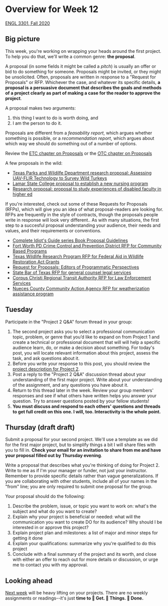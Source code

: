 # Overview for Week 12

[ENGL 3301, Fall 2020](../calendar.html)

## Big picture

This week, you're working on wrapping your heads around the first project. To help you do that, we'll write a common genre: **the proposal**.

A proposal (in some fields it might be called a *pitch*) is usually an offer or bid to do something for someone. Proposals might be invited, or they might be unsolicited. Often, proposals are written in response to a "Request for Proposals" or RFP. Whichever the case, and whatever its specific details, **a proposal is a persuasive document that describes the goals and methods of a project clearly as part of making a case for the reader to approve the project**.

A proposal makes two arguments:
1. this thing I want to do is worth doing, and
2. I am the person to do it.  

Proposals are different from a *feasability report*, which argues whether something is possible, or a *recommendation report*, which argues about which way we should do something out of a number of options.

Review the [ETC chapter on Proposals](https://pressbooks.bccampus.ca/technicalwriting/chapter/proposals/) or the [OTC chapter on Proposals](https://alg.manifoldapp.org/read/open-technical-communication/section/a2dba47a-9aa3-425b-9c59-8901176383d7)


A few proposals in the wild:
- [Texas Parks and Wildilfe Department research proposal: Assessing UAV-FLIR Technology to Survey Wild Turkeys](https://tpwd.texas.gov/huntwild/wild/research/docs/2-Wild-Turkey-RFP.pdf)
- [Lamar State College proposal to establish a new nursing program](https://www.bon.texas.gov/pdfs/board_meetings_pdfs/2015/October/3-2-8-a-PUBLIC.pdf)
- [Research proposal: proposal to study experiences of disabled faculty in higher ed](https://prod-ncte-cdn.azureedge.net/nctefiles/groups/cccc/research-initiative/sampleproposal.pdf)

If you're interested, check out some of these Requests for Proposals (RFPs), which will give you an idea of what proposal-readers are looking for. RFPs are frequently in the style of contracts, though the proposals people write in response will look very different.. As with many situations, the first step to a succesful proposal understanding your audience, their needs and values, and their requirements or conventions.
- [Complete Idiot's Guide series Book Proposal Guidelines](https://www.penguin.com/static/pages/cig/submit.php)
- [Fort Worth PD Crime Control and Prevention District RFP for Community Based Programs](https://www.facebook.com/InsideFWPD/posts/the-crime-control-and-prevention-district-ccpd-fy-2021-community-based-request-f/2647210268649783/)
- [Texas Wildlife Research Program RFP for Federal Aid in Wildlife Restoration Act Grants](https://tpwd.texas.gov/huntwild/wild/research/docs/Pittman-Robertson-RFP-Specs-Guidelines-2019.pdf)
- [Request for Proposals: Editors of Programmatic Perspectives](https://cptsc.org/blog/2020/02/14/request-for-proposals-editors-of-programmatic-perspectives/)
- [State Bar of Texas RFP for general counsel legal services](https://www.texasbar.com/AM/Template.cfm?Section=Meeting_Agendas_and_Minutes&Template=/CM/ContentDisplay.cfm&ContentID=39973)
- [Corpus Christi Regional Transit Authority RFP for Law Enforcement Services](https://www.ccrta.org/wp-content/uploads/2016/04/RFP-No.-2017-S-12-3.pdf)
- [Nueces County Community Action Agency RFP for weatherization assistance program](https://tacaa.org/files/2016-06nccaarfp.pdf)


## Tuesday

Participate in the &quot;Project 2 Q&amp;A&quot; forum thread in your group:

  1. The second project asks you to select a professional communication topic, problem, or genre that you’d like to expand on from Project 1 and create a technical or professional document that will will help a specific audience learn, do, or make a decision about something. For today&#39;s post, you will locate relevant information about this project, assess the task, and ask questions about it.
  2. Before you write your response to this post, you should review the [project description for Project 2](https://cdmandrews.github.io/3301/project-2).
  3. Post a reply to the &quot;Project 2 Q&amp;A&quot; discussion thread about your understanding of the first major project. Write about your understanding of the assignment, and any questions you have about it.
  4. Return to this thread later in the week. Review your group members&#39; responses and see if what others have written helps you answer your question. Try to answer questions posted by your fellow students!
  5. **You must discuss and respond to each others' questions and threads to get full credit on this one. I will, too. Interactivity is the whole point.**

## Thursday (draft draft)

Submit a proposal for your second project. We'll use a template as we did for the first major project, but to simplify things a bit I will share files with you to fill in. **Check your email for an invitation to share from me and have your proposal filled out by Thursday evening**.

Write a proposal that describes what you're thinking of doing for Project 2. Write to me as if I'm your manager or funder, not just your instructor. Remember to provide specific details rather than vague generalizations. If you are collaborating with other students, include all of your names in the "from" line; you are only required to submit one proposal for the group.

Your proposal should do the following:
  1. Describe the problem, issue, or topic you want to work on: what's the subject and what do you want to create?
  2. Explain why your project is beneficial or needed: what will the communication you want to create DO for its audience? Why should I be interested in or approve this project?
  3. Explain project plan and milestones: a list of major and minor steps for getting it done
  4. Explain your qualifications: summarize why you're qualified to do this project
  5. Conclude with a final summary of the project and its worth, and close with either an offer to reach out for more details or discussion, or urge me to contact you with my approval.

## Looking ahead

[Next week](week-13-notes) will be heavy lifting on your projects. There are no weekly assignments or readings--it's just **time to &#x1F44F;	Get. &#x1F44F;	Things. &#x1F44F;	 Done.**
